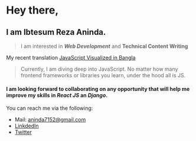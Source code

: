 # Hey there, 
## I am Ibtesum Reza Aninda.

> I am interested in ***Web Development*** and **Technical Content Writing**

My recent translation [JavaScript Visualized in Bangla](https://ibtesum.github.io/javascript-visualized/) 

> Currently, I am diving deep into JavaScript.
> No matter how many frontend frameworks or libraries you learn, under the hood all is JS.

#### I am looking forward to collaborating on any opportunity that will help me improve my skills in ***React JS*** an ***Django***.

You can reach me via the following:
- Mail: aninda7152@gmail.com
- [LinkdedIn](https://linkedin.com/in/ir-aninda)
- [Twitter](https://twitter.com/IbtesumAninda)

